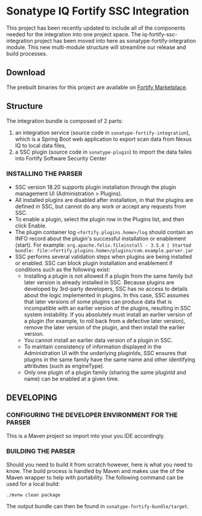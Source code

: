 # Sonatype IQ Fortify SSC Integration
This project has been recently updated to include all of the components needed for the integration into one project space. The iq-fortify-ssc-integration project has been moved into here as sonatype-fortify-integration module. This new multi-module structure will streamline our release and build processes.

## Download

 The prebuilt binaries for this project are available on [Fortify Marketplace](https://marketplace.microfocus.com/fortify/content/sonatype-nexus-lifecycle-integration-with-ssc).

## Structure

 The integration bundle is composed of 2 parts:
1. an integration service (source code in `sonatype-fortify-integration`), which is a Spring Boot web application to export scan data from Nexus IQ to local data files,
2. a SSC plugin (source code in `sonatype-plugin`) to import the data failes into Fortify Software Security Center

### INSTALLING THE PARSER
- SSC version 18.20 supports plugin installation through the plugin management UI (Administration > Plugins).
- All installed plugins are disabled after installation, in that the plugins are defined in SSC, but cannot do any work or accept any requests from SSC.
- To enable a plugin, select the plugin row in the Plugins list, and then click Enable.
- The plugin container log `<fortify.plugins.home>/log` should contain an INFO record about the plugin's successful installation or enablement (start). For example: `org.apache.felix.fileinstall - 3.5.4 | Started bundle: file:<fortify.plugins.home>/plugins/com.example.parser.jar`
- SSC performs several validation steps when plugins are being installed or enabled. SSC can block plugin installation and enablement if conditions such as the following exist:
    - Installing a plugin is not allowed if a plugin from the same family but later version is already installed in SSC. Because plugins are developed by 3rd-party developers, SSC has no access to details about the logic implemented in plugins. In this case, SSC assumes that later versions of some plugins can produce data that is incompatible with an earlier version of the plugins, resulting in SSC system instability. If you absolutely must install an earlier version of a plugin (for example, to roll back from a defective later version), remove the later version of the plugin, and then install the earlier version.
    - You cannot install an earlier data version of a plugin in SSC.
    - To maintain consistency of information displayed in the Administration UI with the underlying pluginIds, SSC ensures that plugins in the same family have the same name and other identifying attributes (such as engineType).
    - Only one plugin of a plugin family (sharing the same pluginId and name) can be enabled at a given time.


## DEVELOPING

### CONFIGURING THE DEVELOPER ENVIRONMENT FOR THE PARSER

This is a Maven project so import into your you IDE accordingly.

### BUILDING THE PARSER

Should you need to build it from scratch however, here is what you need to know. The build process is handled by Maven and makes use the of the Maven wrapper to help with portability. The following command can be used for a local build:

```
./mvnw clean package
```

The output bundle can then be found in `sonatype-fortify-bundle/target`.
